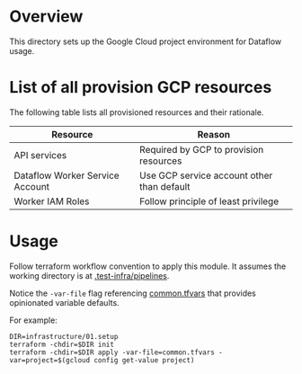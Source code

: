 <!--
    Licensed to the Apache Software Foundation (ASF) under one
    or more contributor license agreements.  See the NOTICE file
    distributed with this work for additional information
    regarding copyright ownership.  The ASF licenses this file
    to you under the Apache License, Version 2.0 (the
    "License"); you may not use this file except in compliance
    with the License.  You may obtain a copy of the License at

      http://www.apache.org/licenses/LICENSE-2.0

    Unless required by applicable law or agreed to in writing,
    software distributed under the License is distributed on an
    "AS IS" BASIS, WITHOUT WARRANTIES OR CONDITIONS OF ANY
    KIND, either express or implied.  See the License for the
    specific language governing permissions and limitations
    under the License.
-->

# Overview

This directory sets up the Google Cloud project environment for Dataflow usage.

# List of all provision GCP resources

The following table lists all provisioned resources and their rationale.

| Resource                        | Reason                                     |
|---------------------------------|--------------------------------------------|
| API services                    | Required by GCP to provision resources     | 
| Dataflow Worker Service Account | Use GCP service account other than default | 
| Worker IAM Roles                | Follow principle of least privilege        |

# Usage

Follow terraform workflow convention to apply this module. It assumes the working directory is at
[.test-infra/pipelines](../..).

Notice the `-var-file` flag referencing [common.tfvars](common.tfvars) that provides opinionated variable defaults.

For example:

```
DIR=infrastructure/01.setup
terraform -chdir=$DIR init
terraform -chdir=$DIR apply -var-file=common.tfvars -var=project=$(gcloud config get-value project)
```
